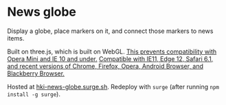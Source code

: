 # News globe

Display a globe, place markers on it, and connect those markers to news items.

Built on three.js, which is built on WebGL. [This prevents compatibility with Opera Mini and IE 10 and under.](http://caniuse.com/#search=webgl) [Compatible with IE11, Edge 12, Safari 6.1, and recent versions of Chrome, Firefox, Opera, Android Browser, and Blackberry Browser.](http://www.caniuse.com/#compare=ie+11,edge+12,firefox+56,chrome+61,safari+6.1,opera+47,ios_saf+6.0-6.1,android+56,bb+10,and_chr+61,and_ff+55&compare_cats=CSS,HTML5,JS,JS%20API,Other,SVG)

Hosted at [hki-news-globe.surge.sh](http://hki-news-globe.surge.sh). Redeploy with `surge` (after running `npm install -g surge`).
